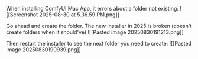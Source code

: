 When installing ComfyUI Mac App, it errors about a folder not existing:
![[Screenshot 2025-08-30 at 5.36.59 PM.png]]

Go ahead and create the folder. The new installer in 2025 is broken (doesn't create folders when it should've)
![[Pasted image 20250830191213.png]]

Then restart the installer to see the next folder you need to create:
![[Pasted image 20250830190939.png]]
